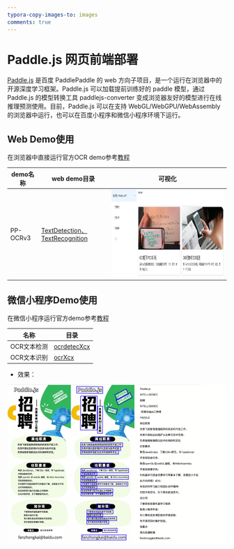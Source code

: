 ```yaml
---
typora-copy-images-to: images
comments: true
---
```


# Paddle.js 网页前端部署

[Paddle.js](https://github.com/PaddlePaddle/Paddle.js) 是百度 PaddlePaddle 的 web 方向子项目，是一个运行在浏览器中的开源深度学习框架。Paddle.js 可以加载提前训练好的 paddle 模型，通过 Paddle.js 的模型转换工具 paddlejs-converter 变成浏览器友好的模型进行在线推理预测使用。目前，Paddle.js 可以在支持 WebGL/WebGPU/WebAssembly 的浏览器中运行，也可以在百度小程序和微信小程序环境下运行。


## Web Demo使用
在浏览器中直接运行官方OCR demo参考[教程](https://github.com/PaddlePaddle/FastDeploy/blob/develop/examples/application/js/WebDemo.md)

|demo名称|web demo目录|可视化|
|-|-|-|
|PP-OCRv3|[TextDetection、TextRecognition](https://github.com/PaddlePaddle/FastDeploy/tree/develop/examples/application/js/web_demo/src/pages/cv/ocr/)|<img src="./images/196874354-1b5eecb0-f273-403c-aa6c-4463bf6d78db.png" height="200px">|


## 微信小程序Demo使用

在微信小程序运行官方demo参考[教程](https://github.com/PaddlePaddle/FastDeploy/tree/develop/examples/application/js/mini_program)

|名称|目录|
|-|-|
|OCR文本检测| [ocrdetecXcx](https://github.com/PaddlePaddle/FastDeploy/tree/develop/examples/application/js/mini_program/ocrdetectXcx/) |
|OCR文本识别| [ocrXcx](https://github.com/PaddlePaddle/FastDeploy/tree/develop/examples/application/js/mini_program/ocrXcx/) |


- 效果：

![](./images/197918203-c7d46f8a-75d4-47f9-9687-405ee0d6727e.gif)

